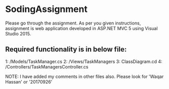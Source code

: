 # SodingAssignment

Please go through the assignment.
As per you given instructions, assignment is web application developed in ASP.NET MVC 5 using Visual Studio 2015.

Required functionality is in below file:
---------------------------------------
1:  /Models/TaskManager.cs
2:  /Views/TaskManagers
3:  ClassDiagram.cd
4:  /Controllers/TaskManagersController.cs

NOTE: I have added my comments in other files also. Please look for 'Waqar Hassan' or '20170926'
